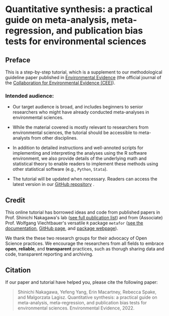 # Quantitative synthesis: a practical guide on meta-analysis, meta-regression, and publication bias tests for environmental sciences


## Preface

This is a step-by-step tutorial, which is a supplement to our methodological guideline paper published in [Environmental Evidence](https://environmentalevidencejournal.biomedcentral.com/) (the official journal of the [Collaboration for Environmental Evidence (CEE)](https://environmentalevidence.org/)).

### Intended audience:

- Our target audience is broad, and includes beginners to senior researchers who might have already conducted meta-analyses in environmental sciences.

- While the material covered is mostly relevant to researchers from environmental sciences, the tutorial should be accessible to meta-analysts from other disciplines.

- In addition to detailed instructions and well-annoted scripts for implementing and interpreting the analyses using the R software environment, we also provide details of the underlying math and statistical theory to enable readers to implement these methods using other statistical software (e.g., `Python`, `Stata`). 

- The tutorial will be updated when necessary. Readers can access the latest version in our [GitHub repository](https://github.com/itchyshin/Meta-analysis_tutorial) .

## Credit

This online tutorial has borrowed ideas and code from published papers in Prof. Shinichi Nakagawa's lab ([see full publication list](http://www.i-deel.org/publications.html)) and from  (Associate) Prof. Wolfgang Viechtbauer's versatile `R` package `metafor` ([see the documentation](https://wviechtb.github.io/metafor/), [GitHub page](https://github.com/cran/metafor), and [package webpage](https://www.metafor-project.org/)). 

We thank the these two research groups for their advocacy of Open Science practices. We encourage the researchers from all fields to embrace **open**, **reliable**, and **transparent** practices, such as thorugh sharing data and code, transparent reporting and archiving.

## Citation

If our paper and tutorial have helped you, please cite the following paper:

> Shinichi Nakagawa, Yefeng Yang, Erin Macartney, Rebecca Spake, and Malgorzata Lagisz. Quantitative synthesis: a practical guide on meta-analysis, meta-regression, and publication bias tests for environmental sciences. Environmental Evidence, 2022. 
